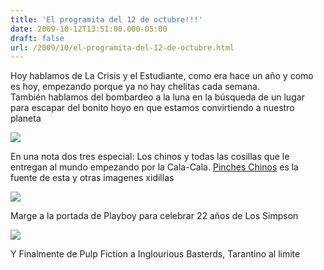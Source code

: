 ```yaml
---
title: 'El programita del 12 de octubre!!!'
date: 2009-10-12T13:51:00.000-05:00
draft: false
url: /2009/10/el-programita-del-12-de-octubre.html
---
```


Hoy hablamos de La Crisis y el Estudiante, como era hace un año y como es hoy, empezando porque ya no hay chelitas cada semana.  
También hablamos del bombardeo a la luna en la búsqueda de un lugar para escapar del bonito hoyo en que estamos convirtiendo a nuestro planeta  

[![](http://i.dailymail.co.uk/i/pix/2009/10/09/article-1218768-06C44ACC000005DC-62_634x435.jpg)](http://i.dailymail.co.uk/i/pix/2009/10/09/article-1218768-06C44ACC000005DC-62_634x435.jpg)  

  
En una nota dos tres especial: Los chinos y todas las cosillas que le entregan al mundo empezando por la Cala-Cala. [Pinches Chinos](http://pincheschinos.blogspot.com/) es la fuente de esta y otras imagenes xidillas  

[![](http://photos1.blogger.com/img/95/2252/400/toma_calacala.jpg)](http://photos1.blogger.com/img/95/2252/400/toma_calacala.jpg)  

  
Marge a la portada de Playboy para celebrar 22 años de Los Simpson  

[![](http://dixo.com/wp-content/uploads/2009/10/margesimpsonplayboy.jpg)](http://dixo.com/wp-content/uploads/2009/10/margesimpsonplayboy.jpg)  

  
Y Finalmente de Pulp Fiction a Inglourious Basterds, Tarantino al limite  
<object height="340" width="560"><param name="movie" value="http://www.youtube.com/v/6AtLlVNsuAc&amp;hl=en&amp;fs=1&amp;"><param name="allowFullScreen" value="true"><param name="allowscriptaccess" value="always"><embed src="http://www.youtube.com/v/6AtLlVNsuAc&amp;hl=en&amp;fs=1&amp;" type="application/x-shockwave-flash" allowscriptaccess="always" allowfullscreen="true" width="560" height="340"></object>